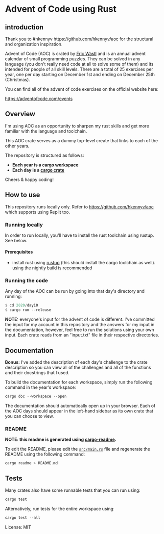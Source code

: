 # Advent of Code using Rust

## introduction

Thank you to #hkennyv https://github.com/hkennyv/aoc for the structural and 
organization inspiration.

Advent of Code (AOC) is crated by [Eric Wastl](http://was.tl/) and is an
annual advent calendar of small programming puzzles. They can be solved
in any language (you don't really need code at all to solve some of them)
and its intended for people of all skill levels. There are a total of
25 exercises per year, one per day starting on December 1st and ending on
December 25th (Christmas).

You can find all of the advent of code exercises on the official website
here:

<https://adventofcode.com/events>

## Overview

I'm using AOC as an opportunity to sharpen my rust skills and get more
familiar with the language and toolchain.

This AOC crate serves as a dummy top-level create that links to each of the
other years.

The repository is structured as follows:

- **Each year is a [cargo workspace](https://doc.rust-lang.org/book/ch14-03-cargo-workspaces.html)**
- **Each day is a [cargo crate](https://doc.rust-lang.org/book/ch07-01-packages-and-crates.html)**

Cheers & happy coding!

## How to use

This repository runs locally only. Refer to https://github.com/hkennyv/aoc which supports
using Replit too.

### Running locally

In order to run locally, you'll have to install the rust toolchain
using rustup. See below.

#### Prerequisites

- install rust using [rustup](https://www.rust-lang.org/tools/install) (this
should install the cargo toolchain as well). using the nightly build is
recommended

### Running the code

Any day of the AOC can be run by going into that day's directory and running:

```rust
$ cd 2020/day10
$ cargo run --release
```

**NOTE:** everyone's input for the advent of code is different. I've committed
the input for my account in this repository and the answers for my input in
the documentation, however, feel free to run the solutions using your own
input. Each crate reads from an "input.txt" file in their respective
directories.

## Documentation

**Bonus:** I've added the description of each day's challenge to the crate
description so you can view all of the challenges and all of the
functions and their docstrings that I used.

To build the documentation for each workspace, simply run the following
command in the year's workspace:

```rust
cargo doc --workspace --open
```

The documentation should automatically open up in your browser. Each of the
AOC days should appear in the left-hand sidebar as its own crate that you can
choose to view.

### README

**NOTE: this readme is generated using [cargo-readme](https://github.com/livioribeiro/cargo-readme).**

To edit the README, please edit the [`src/main.rs`](src/main.rs) file and
regenerate the README using the following command:

```rust
cargo readme > README.md
```

## Tests

Many crates also have some runnable tests that you can run using:

```rust
cargo test
```

Alternatively, run tests for the entire workspace using:

```rust
cargo test --all
```


License: MIT

